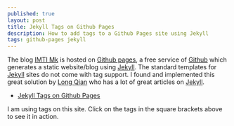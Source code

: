 ```yaml
---
published: true
layout: post
title: Jekyll Tags on Github Pages
description: How to add tags to a Github Pages site using Jekyll
tags: github-pages jekyll
---
```


The blog [IMTI Mk](mk.imti.co) is hosted on [Github pages], a free service of [Github] which generates a static website/blog using [Jekyll]. The standard templates for [Jekyll] sites do not come with tag support. I found and implemented this great solution by [Long Qian](http://longqian.me/) who has a lot of great articles on [Jekyll].

- [Jekyll Tags on Github Pages](http://longqian.me/2017/02/09/github-jekyll-tag/)

I am using tags on this site. Click on the tags in the square brackets above to see it in action.

[Github]: http://github.com/cjimti
[Github pages]: https://pages.github.com/
[Jekyll]: https://jekyllrb.com/
